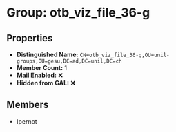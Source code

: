 # Group: otb_viz_file_36-g

## Properties

- **Distinguished Name:** `CN=otb_viz_file_36-g,OU=unil-groups,OU=gesu,DC=ad,DC=unil,DC=ch`
- **Member Count:** 1
- **Mail Enabled:** ❌
- **Hidden from GAL:** ❌

## Members

- lpernot
